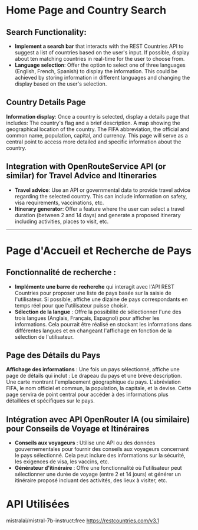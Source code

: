 # Home Page and Country Search

## Search Functionality:
- **Implement a search bar** that interacts with the REST Countries API to suggest a list of countries based on the user's input. If possible, display about ten matching countries in real-time for the user to choose from.
- **Language selection**: Offer the option to select one of three languages (English, French, Spanish) to display the information. This could be achieved by storing information in different languages and changing the display based on the user's selection.

## Country Details Page

**Information display**: Once a country is selected, display a details page that includes:
    The country's flag and a brief description.
    A map showing the geographical location of the country.
    The FIFA abbreviation, the official and common name, population, capital, and currency.
This page will serve as a central point to access more detailed and specific information about the country.

## Integration with OpenRouteService API (or similar) for Travel Advice and Itineraries

- **Travel advice**: Use an API or governmental data to provide travel advice regarding the selected country. This can include information on safety, visa requirements, vaccinations, etc.
- **Itinerary generator**: Offer a feature where the user can select a travel duration (between 2 and 14 days) and generate a proposed itinerary including activities, places to visit, etc.

-----------------------------------------------------------------------------------
# Page d'Accueil et Recherche de Pays

## Fonctionnalité de recherche : 
- **Implémente une barre de recherche** qui interagit avec l'API REST Countries pour proposer une liste de pays basée sur la saisie de l'utilisateur. Si possible, affiche une dizaine de pays correspondants en temps réel pour que l'utilisateur puisse choisir.
- **Sélection de la langue** : Offre la possibilité de sélectionner l'une des trois langues (Anglais, Français, Espagnol) pour afficher les informations. Cela pourrait être réalisé en stockant les informations dans différentes langues et en changeant l'affichage en fonction de la sélection de l'utilisateur.

## Page des Détails du Pays

**Affichage des informations** : Une fois un pays sélectionné, affiche une page de détails qui inclut :
    Le drapeau du pays et une brève description.
    Une carte montrant l'emplacement géographique du pays.
    L'abréviation FIFA, le nom officiel et commun, la population, la capitale, et la devise.
Cette page servira de point central pour accéder à des informations plus détaillées et spécifiques sur le pays.

## Intégration avec API OpenRouter IA (ou similaire) pour Conseils de Voyage et Itinéraires

- **Conseils aux voyageurs** : Utilise une API ou des données gouvernementales pour fournir des conseils aux voyageurs concernant le pays sélectionné. Cela peut inclure des informations sur la sécurité, les exigences de visa, les vaccins, etc.
- **Générateur d'itinéraire** : Offre une fonctionnalité où l'utilisateur peut sélectionner une durée de voyage (entre 2 et 14 jours) et générer un itinéraire proposé incluant des activités, des lieux à visiter, etc. 

# API Utilisées 
 mistralai/mistral-7b-instruct:free
 https://restcountries.com/v3.1

